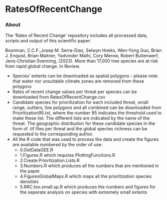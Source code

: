 # RatesOfRecentChange

### About
The 'Rates of Recent Change' repository includes all processed data, scripts and output of this scientific paper: 

Boonman, C.C.F.,Josep M. Serra-Diaz, Selwyn Hoeks, Wen-Yong Guo, Brian J. Enquist, Brian Maitner, Yadvinder Malhi, Cory Merow, Robert Buitenwerf, Jens-Christian Svenning, (2023). More than 17,000 tree species are at risk from rapid global change. In Review. 

- Species’ extents can be downloaded as spatial polygons - please note that water nor unsuitable climate zones are removed from these polygons
- Rates of recent change values per threat per species can be downloaded from RatesOfRecentChange.csv
- Candidate species for prioritization for each included threat, small range, outliers, line polygons and all combined can be downloaded from Prioritization95.txt, where the number 95 indicates the threshold used to make these list. The different lists are indicated by the name of the threat. The geographic distribution for these candidate species in the form of .tif files per threat and the global species richness can be requested to the corresponding author.
- All the R code that was used to process the data and create the figures are available numbered by the order of use:
  * 0.GetDataGEE.R
  * 1.Figures.R which requires PlottingFunctions.R
  * 2.Create.Prioritization.Lists.R
  * 3.Numbers.R which produces all the numbers that are mentioned in the paper
  * 4.FiguresGlobalMaps.R which maps all the prioritization species densities
  * 5.RRC.too.small.sp.R which produces the numbers and figures for the seperate analysis on species with extremely small extents
